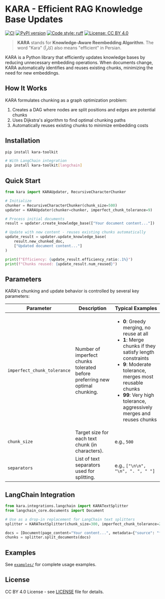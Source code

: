 # KARA - Efficient RAG Knowledge Base Updates

[![CI](https://github.com/mzakizadeh/kara/workflows/CI/badge.svg)](https://github.com/mzakizadeh/kara/actions)
[![PyPI version](https://badge.fury.io/py/kara-toolkit.svg)](https://badge.fury.io/py/kara-toolkit)
[![Code style: ruff](https://img.shields.io/endpoint?url=https://raw.githubusercontent.com/astral-sh/ruff/main/assets/badge/v2.json)](https://github.com/astral-sh/ruff)
[![License: CC BY 4.0](https://img.shields.io/badge/License-CC%20BY%204.0-blue.svg)](https://creativecommons.org/licenses/by/4.0/)
<!-- [![Downloads](https://static.pepy.tech/badge/kara-toolkit)](https://pepy.tech/project/kara-toolkit) -->

> **KARA** stands for **Knowledge-Aware Reembedding Algorithm**. The word "Kara" (کارآ) also means "efficient" in Persian.

KARA is a Python library that efficiently updates knowledge bases by reducing unnecessary embedding operations. When documents change, KARA automatically identifies and reuses existing chunks, minimizing the need for new embeddings.

## How It Works

KARA formulates chunking as a graph optimization problem:
1. Creates a DAG where nodes are split positions and edges are potential chunks
2. Uses Dijkstra's algorithm to find optimal chunking paths
3. Automatically reuses existing chunks to minimize embedding costs

<!-- Typical efficiency gains: 70-90% fewer embeddings for document updates. -->

## Installation

```bash
pip install kara-toolkit

# With LangChain integration
pip install kara-toolkit[langchain]
```

## Quick Start

```python
from kara import KARAUpdater, RecursiveCharacterChunker

# Initialize
chunker = RecursiveCharacterChunker(chunk_size=500)
updater = KARAUpdater(chunker=chunker, imperfect_chunk_tolerance=9)

# Process initial documents
result = updater.create_knowledge_base(["Your document content..."])

# Update with new content - reuses existing chunks automatically
update_result = updater.update_knowledge_base(
    result.new_chunked_doc,
    ["Updated document content..."]
)

print(f"Efficiency: {update_result.efficiency_ratio:.1%}")
print(f"Chunks reused: {update_result.num_reused}")
```

## Parameters

KARA's chunking and update behavior is controlled by several key parameters:

| Parameter                   | Description                                                                                       | Typical Examples                                |
|-----------------------------|---------------------------------------------------------------------------------------------------|-------------------------------------------------|
| `imperfect_chunk_tolerance` | Number of imperfect chunks tolerated before preferring new optimal chunking.                      | <ul><li>**0**: Greedy merging, no reuse at all</li><li>**1**: Merge chunks if they satisfy length constraints</li><li>**9**: Moderate tolerance, merges most reusable chunks</li><li>**99**: Very high tolerance, aggressively merges and reuses chunks</li></ul> |
| `chunk_size`                | Target size for each text chunk (in characters).                                                  | e.g., `500`                                     |
| `separators`                | List of text separators used for splitting.                                                       | e.g., `["\n\n", "\n", ". ", " "]`               |

## LangChain Integration

```python
from kara.integrations.langchain import KARATextSplitter
from langchain_core.documents import Document

# Use as a drop-in replacement for LangChain text splitters
splitter = KARATextSplitter(chunk_size=300, imperfect_chunk_tolerance=2)

docs = [Document(page_content="Your content...", metadata={"source": "file.pdf"})]
chunks = splitter.split_documents(docs)
```


## Examples

See [`examples/`](examples/) for complete usage examples.

## License

CC BY 4.0 License - see [LICENSE](LICENSE) file for details.
